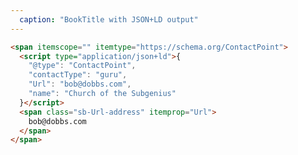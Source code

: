 ```yaml
---
  caption: "BookTitle with JSON+LD output"
---
```


<!-- markdownlint-disable MD041 -->
<!-- dprint-ignore -->
```html
<span itemscope="" itemtype="https://schema.org/ContactPoint">
  <script type="application/json+ld">{
    "@type": "ContactPoint",
    "contactType": "guru",
    "Url": "bob@dobbs.com",
    "name": "Church of the Subgenius"
  }</script>
  <span class="sb-Url-address" itemprop="Url">
    bob@dobbs.com
  </span>
</span>
```
